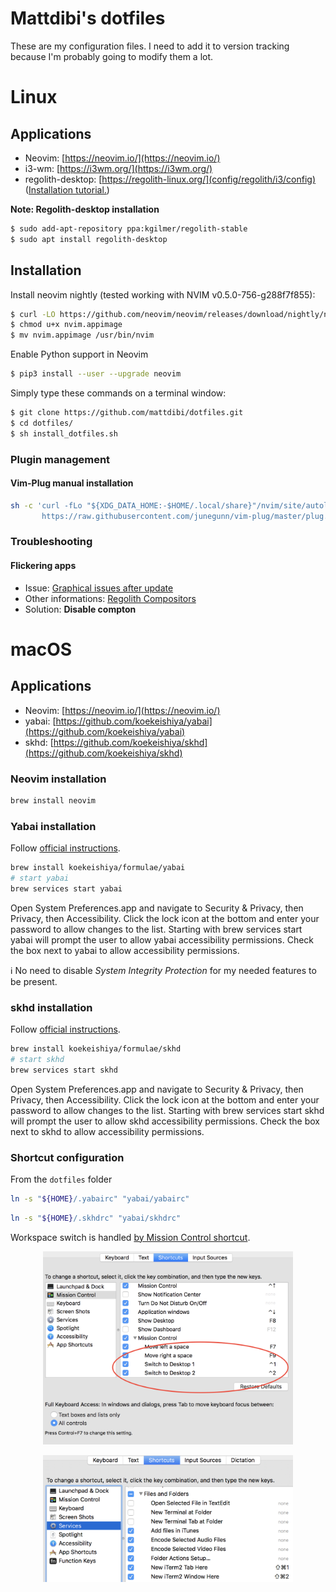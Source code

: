 # Mattdibi's dotfiles
These are my configuration files. I need to add it to version tracking because I'm probably going to modify them a lot.

# Linux

## Applications
- Neovim:  [https://neovim.io/](https://neovim.io/)
- i3-wm: [https://i3wm.org/](https://i3wm.org/)
- regolith-desktop: [https://regolith-linux.org/](config/regolith/i3/config) ([Installation tutorial.](https://www.omgubuntu.co.uk/2019/06/install-regolith-linux-i3-gaps-ubuntu))

**Note: Regolith-desktop installation**
```sh
$ sudo add-apt-repository ppa:kgilmer/regolith-stable
$ sudo apt install regolith-desktop
```

## Installation
Install neovim nightly (tested working with NVIM v0.5.0-756-g288f7f855):

```sh
$ curl -LO https://github.com/neovim/neovim/releases/download/nightly/nvim.appimage
$ chmod u+x nvim.appimage
$ mv nvim.appimage /usr/bin/nvim
```

Enable Python support in Neovim
```sh
$ pip3 install --user --upgrade neovim
```

Simply type these commands on a terminal window:

```sh
$ git clone https://github.com/mattdibi/dotfiles.git
$ cd dotfiles/
$ sh install_dotfiles.sh
```

### Plugin management

#### Vim-Plug manual installation
```sh
sh -c 'curl -fLo "${XDG_DATA_HOME:-$HOME/.local/share}"/nvim/site/autoload/plug.vim --create-dirs \
       https://raw.githubusercontent.com/junegunn/vim-plug/master/plug.vim'
```

### Troubleshooting

#### Flickering apps

- Issue: [Graphical issues after update](https://github.com/regolith-linux/regolith-desktop/issues/116)
- Other informations: [Regolith Compositors](https://regolith-linux.org/docs/customize/compositors/)
- Solution: **Disable compton**

# macOS

## Applications
- Neovim:  [https://neovim.io/](https://neovim.io/)
- yabai: [https://github.com/koekeishiya/yabai](https://github.com/koekeishiya/yabai)
- skhd: [https://github.com/koekeishiya/skhd](https://github.com/koekeishiya/skhd)

### Neovim installation

```sh
brew install neovim
```

### Yabai installation

Follow [official instructions](https://github.com/koekeishiya/yabai/wiki/Installing-yabai-(latest-release)).

```sh
brew install koekeishiya/formulae/yabai
# start yabai
brew services start yabai
```

Open System Preferences.app and navigate to Security & Privacy, then Privacy, then Accessibility. Click the lock icon at the bottom and enter your password to allow changes to the list. Starting with brew services start yabai will prompt the user to allow yabai accessibility permissions. Check the box next to yabai to allow accessibility permissions.

:information_source: No need to disable *System Integrity Protection* for my needed features to be present.

### skhd installation

Follow [official instructions](https://github.com/koekeishiya/skhd).

```sh
brew install koekeishiya/formulae/skhd
# start skhd
brew services start skhd
```

Open System Preferences.app and navigate to Security & Privacy, then Privacy, then Accessibility. Click the lock icon at the bottom and enter your password to allow changes to the list. Starting with brew services start skhd will prompt the user to allow skhd accessibility permissions. Check the box next to skhd to allow accessibility permissions.

### Shortcut configuration

From the `dotfiles` folder

```sh
ln -s "${HOME}/.yabairc" "yabai/yabairc" 
```
```sh
ln -s "${HOME}/.skhdrc" "yabai/skhdrc" 
```

Workspace switch is handled [by Mission Control shortcut](https://apple.stackexchange.com/questions/213549/keyboard-shortcuts-for-switching-spaces).

<p align="center">
<img src="docs/imgs/rasdn.png" alt="Switch space shortcut" width="400"/>
</p>

<p align="center">
<img src="docs/imgs/gi3ny.png" alt="iTerm2 shortcut" width="400"/>
</p>
